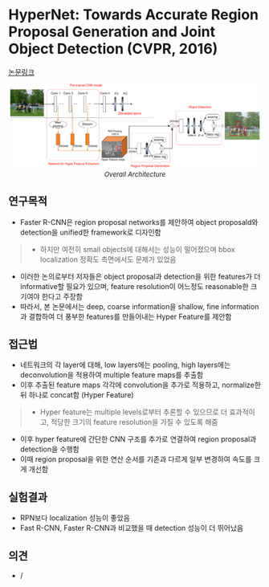 # HyperNet: Towards Accurate Region Proposal Generation and Joint Object Detection (CVPR, 2016)

[논문링크](https://www.cv-foundation.org/openaccess/content_cvpr_2016/html/Kong_HyperNet_Towards_Accurate_CVPR_2016_paper.html)

<p align="center">
    <img width="800" alt='fig1' src="./img/02_17_01.png?raw=true"></br>
    <em><font size=2>Overall Architecture</font></em>
</p>

## 연구목적
- Faster R-CNN은 region proposal networks를 제안하여 object proposald와 detection을 unified한 framework로 디자인함
> - 하지만 여전히 small objects에 대해서는 성능이 떨어졌으며 bbox localization 정확도 측면에서도 문제가 있었음
- 이러한 논의로부터 저자들은 object proposal과 detection을 위한 features가 더 informative할 필요가 있으며, feature resolution이 어느정도 reasonable한 크기여야 한다고 주장함
- 따라서, 본 논문에서는 deep, coarse information을 shallow, fine information과 결합하여 더 풍부한 features를 만들어내는 Hyper Feature를 제안함

## 접근법
- 네트워크의 각 layer에 대해, low layers에는 pooling, high layers에는 deconvolution을 적용하여 multiple feature maps를 추출함
- 이후 추출된 feature maps 각각에 convolution을 추가로 적용하고, normalize한 뒤 하나로 concat함 (Hyper Feature)
> - Hyper feature는 multiple levels로부터 추론할 수 있으므로 더 효과적이고, 적당한 크기의 feature resolution을 가질 수 있도록 해줌
- 이후 hyper feature에 간단한 CNN 구조를 추가로 연결하여 region proposal과 detection을 수행함
- 이때 region proposal을 위한 연산 순서를 기존과 다르게 일부 변경하여 속도를 크게 개선함

## 실험결과
- RPN보다 localization 성능이 좋았음
- Fast R-CNN, Faster R-CNN과 비교했을 때 detection 성능이 더 뛰어났음

## 의견
- / 